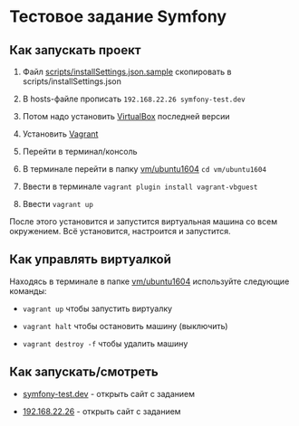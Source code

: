 # Тестовое задание Symfony

## Как запускать проект

1. Файл [scripts/installSettings.json.sample](scripts/installSettings.json.sample) скопировать в scripts/installSettings.json

2. В hosts-файле прописать
``192.168.22.26 symfony-test.dev``

3. Потом надо установить [VirtualBox](https://www.virtualbox.org/wiki/Downloads) последней версии

4. Установить [Vagrant](https://www.vagrantup.com/downloads.html)

5. Перейти в терминал/консоль

6. В терминале перейти в папку [vm/ubuntu1604](vm/ubuntu1604) `cd vm/ubuntu1604`

7. Ввести в терминале `vagrant plugin install vagrant-vbguest`

8. Ввести `vagrant up`

После этого установится и запустится виртуальная машина со всем окружением. Всё установится, настроится и запустится.

## Как управлять виртуалкой

Находясь в терминале в папке [vm/ubuntu1604](vm/ubuntu1604) используйте следующие команды:

- `vagrant up`  чтобы запустить виртуалку

- `vagrant halt` чтобы остановить машину (выключить)

- `vagrant destroy -f` чтобы удалить машину

## Как запускать/смотреть

- [symfony-test.dev](http://symfony-test.dev) - открыть сайт с заданием

- [192.168.22.26](http://192.168.22.26) - открыть сайт с заданием


